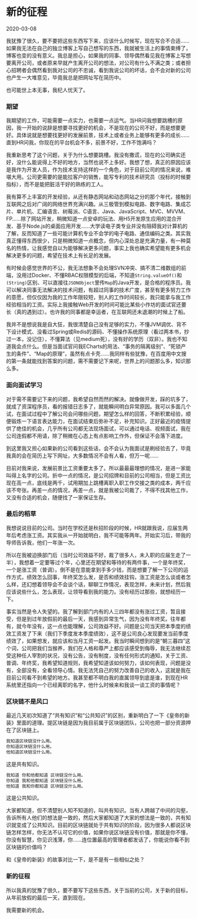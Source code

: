 # 新的征程

2020-03-08

我犹豫了很久，要不要把这些东西写下来，应该什么时候写，现在写合不合适……如果我无法在自己的独立博客上写自己想写的东西，我就被生活上的事情束缚了，博客也变的没有意义。我总是担心，如果我的同事、领导偶然看见我在博客上写想要离开公司，或者原来早就产生离开公司的想法，对公司有什么不满之类；或者担心招聘者会偶然看到我对公司的不忠诚，看到我说公司的坏话，会不会对新的公司也产生一大堆意见，毕竟我总是把网址写在简历中。

也可能世上本无事，我杞人忧天了。

### 期望

我期望的工作，可能需要一点实力，也需要一点运气。当HR问我想要跳槽的原因，我一开始的说辞是想要寻找更好的机会，不是现在的公司不好，而是想要更好。具体说就是想要找更好的发展前景，技术上或者业务上能够有更多的成长……直到HR问我，你现在的平台机会不多，前景不好，工作不饱满吗？

我重新思考了这个问题，关于为什么想要跳槽。我没有撒谎，现在的公司确实还好，没什么能说得上不好的地方，当然也说不上多好。我想了想，真正的原因应该是我作为开发人员，作为技术支持这样的一个角色，对于目前公司的情况来说，难堪大用。公司更需要的是能拉客户的销售，能写专利的技术研究员（投标的时候要指标），而不是能把脏活干好的熟练的工人。

我有算不上丰富的开发经验，从还有静态网站和动态网站之分的那个年代，接触到互联网之后对广阔的网络世界充满兴趣。从三极管到模拟电路、数字电路、集成芯片、单片机、汇编语言、树莓派、C语言、Java、JavaScript、MVC、MVVM、FP……除了网站开发，稍微知道一点安卓的玩法、用H5开发原生应用的混合开发、基于Node.js的桌面应用开发……大学读电子类专业并没有阻碍我对计算机的了解，反而知道了一些可能计算机专业不会学的电子电路、通信编码之类。其实我真正懂得东西很少，只是稍微知道一点概念，但内心深处总是充满力量，有一种莫名的热情，让我感觉自以为能够解决更多问题，事实上我也确实希望能有更多机会解决更多的问题，希望在技术上有长足的发展。

有时候会感觉世界的不公，我无法想象不会处理SVN冲突、搞不清二维数组的前端，没用过Docker、不懂RBAC权限模型的后端，不知道`String.valueOf()`和`(String)`区别、可以直接往`JSONObject`里传`Map`的Java开发，是合格的程序员。我可以解决同事无法解决的技术问题，有超过同事的技术广度，甚至有更多努力工作的意愿，但仅仅因为我的工作年限较短，别人的工作时间较长，我只能拿与我工作经验相当的工资。实际上我接触Web开发的时间可能比某些小作坊的面试官还要长（真的遇到过）。也许我的同事都是幸运者，在互联网还未退潮的时候上了船。

我并不是想说我是自大狂，我很清楚自己没有足够的实力，不懂JVM调优、背不下设计模式、没看过Spring或Redis的源码、不懂操作系统原理（看过两本书，抄过一本，没记住），不懂算法（见medium死），没有好的学历（双非）。我也不知道我会点什么。但是当面试官问我ECharts的用法、“事务的隔离级别”、“死锁产生的条件”、“Map的原理”，虽然有点卡壳……我同样有些犹豫，在百度用中文搜的第一条就能找到答案的问题，需不需要记下来呢，世界上的问题那么多，知识那么多。

### 面向面试学习

对于需不需要记下来的问题，我希望自然而然的解决。就像做开发，踩的坑多了，就成了资深程序员，看的报错日志多了，就能瞬间明白异常原因。我可以多面几个试，在面试过程中了解公司会问哪些问题，期望怎么样的回答，不断积累经验，顺便锻炼一下语言表达能力，在面试结束后弥补不足，补充知识。正好最近的疫情提供了绝佳的机会，几乎所有公司都无法现场面试，可以通过电话、视频面试，我在公司连假都不用请，除了稍微在心态上有点影响工作外，但保证不会落下进度。

到这里我又担心如果新的公司看到这些话，会不会认为我面试是刷经验去了，毕竟我真的会在简历上写下网址，大多数情况不会有人看，但万一呢……

目前对我来说，发展前景比工资重要太多了。所以最最最理想的情况，是进一家能叫得上名字的公司。折中一点的情况，是公司招牌和目前的公司相当，但是工资比现在高一点，底线是两千，试用期加上跳槽离职入职工作交接之类的成本，两千应该不夸张。再差一点的情况，再差一点，就是我被公司裁了，不得不找其他工作，又没有合适的机会，随便找了一家保证生存。

### 最后的稻草

我想说说目前的公司。当时在学校还是秋招阶段的时候，HR就跟我说，应届生两年后考虑涨工资。其实我从一开始就明白，我不可能等两年。开始实习后，带我的导师告诉我，他们一年涨一次。

所以在我被迫换部门后（当时公司效益不好，裁了很多人，未入职的应届生走了一半），我想着一定要等过个年，心里还在期望和等待的有两件事，一个是年终奖，一个是涨工资（普调）。倒不是在意能拿到手多少钱，而是想要了解一下公司的运作方式，绩效怎么回事，年终奖怎么发，是否和绩效挂钩，涨工资是怎么谈或者怎么样，还幻想着领导会不会谈个话，聊聊工作情况，表现怎样，未来计划，然后我应该说些什么，怎么表现，让领导看到我的能力。没有经历过那些，就想经历一下。

事实当然是令人失望的。我了解到部门内有的人三四年都没有涨过工资，暂且接受，但是到过年放假前的最后一天，我感到异常生气，因为没有年终奖。往年都有，就今年没有，这一点也能理解，公司效益不好。问题是公司当天把本季度的绩效工资发了下来（我们下季度发本季度绩效），这不是公司良心发现要发当前季度绩效了，如果想发，就应该和当月工资一起发。我当时瞬间想到的是“朝三暮四”这个词，公司把我们当猴养，我们在人格和尊严上都应该感受到侮辱，我无法继续忍受这种任人宰割的状况，没有公告，没有制度，没有任何形式的通知，关于工资、普调、年终奖，我希望知道规则，我希望知道该如何努力，该如何表现，问题是没有，全部没有，全看领导心情。我无法凭自己的努力改善自己的收入，这就是我在目前公司看不到希望的地方。我甚至都不明白我的直属领导到底是谁，到现在HR系统里还指向一个已经离职的名字，他什么时候来和我谈一谈工资的事情呢？

### 区块链不是风口

最近几天初次知道了“共有知识”和“公共知识”的区别，重新明白了一下《皇帝的新装》里面的道理。提区块链是因为我目前属于区块链团队，公司也把一部分资源押在了区块链上。

```html
我知道区块链没什么用。
你知道区块链没什么用。
他知道区块链没什么用。
```

这是共有知识。

```html
我知道 你和他都知道 区块链没什么用。
你知道 我和他都知道 区块链没什么用。
他知道 我和你都知道 区块链没什么用。
```

这是公共知识。

大家都知道，但不清楚别人知不知道的，叫共有知识。当有人跨越了中间的沟壑，告诉所有人他们的想法是一致的，然后大家都知道了大家的想法是一致的，共有知识就变成了公共知识。目前的区块链就处于共有知识的阶段，因为很多人都说区块链怎样怎样，你无法不认可它的价值，如果你说区块链没有价值，那就是你不懂，你没有智慧，你见识浅薄，你……连位置最高的管理者都发话了，你能说你看不到区块链的价值吗？

和《皇帝的新装》的故事对比一下，是不是有一些相似之处？

### 新的征程

所以我真的犹豫了很久，要不要写下这些东西，关于当前的公司，关于新的目标，从年前放假的最后一天，直到现在。

我需要新的机会。
